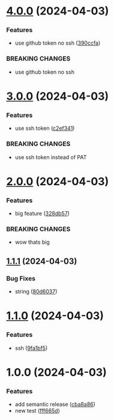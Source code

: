 # [4.0.0](https://github.com/janstfr/testing-semantic/compare/v3.0.0...v4.0.0) (2024-04-03)


### Features

* use github token no ssh ([390ccfa](https://github.com/janstfr/testing-semantic/commit/390ccfa3d5455884a575ca44d165c0df7d649c1f))


### BREAKING CHANGES

* use github token no ssh

# [3.0.0](https://github.com/janstfr/testing-semantic/compare/v2.0.0...v3.0.0) (2024-04-03)


### Features

* use ssh token ([c2ef341](https://github.com/janstfr/testing-semantic/commit/c2ef341fdbc15efd07ba29eaff2482b56e82663b))


### BREAKING CHANGES

* use ssh token instead of PAT

# [2.0.0](https://github.com/janstfr/testing-semantic/compare/v1.1.1...v2.0.0) (2024-04-03)


### Features

* big feature ([328db57](https://github.com/janstfr/testing-semantic/commit/328db578266d1fa7b17383850ca4d30b9646a44c))


### BREAKING CHANGES

* wow thats big

## [1.1.1](https://github.com/janstfr/testing-semantic/compare/v1.1.0...v1.1.1) (2024-04-03)


### Bug Fixes

* string ([80d6037](https://github.com/janstfr/testing-semantic/commit/80d60378c3c1bffee268f63bc3c1cfd80d9c2165))

# [1.1.0](https://github.com/janstfr/testing-semantic/compare/v1.0.0...v1.1.0) (2024-04-03)


### Features

* ssh ([9fa1bf5](https://github.com/janstfr/testing-semantic/commit/9fa1bf5b2401d5a7c753b284b5c13db7d2ff6bb7))

# 1.0.0 (2024-04-03)


### Features

* add semantic release ([cba8a86](https://github.com/janstfr/testing-semantic/commit/cba8a86224849b18f4c0970ef5fd3cdba337f329))
* new test ([fff665d](https://github.com/janstfr/testing-semantic/commit/fff665dec2e8c0bf76fdadb6f2e9eed89995a129))
